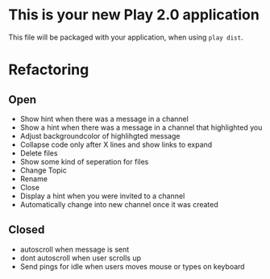 This is your new Play 2.0 application
=====================================

This file will be packaged with your application, when using `play dist`.

Refactoring
===========

Open
----

* Show hint when there was a message in a channel
* Show a hint when there was a message in a channel that highlighted you
* Adjust backgroundcolor of highlihgted message
* Collapse code only after X lines and show links to expand
* Delete files
* Show some kind of seperation for files
* Change Topic
* Rename
* Close
* Display a hint when you were invited to a channel
* Automatically change into new channel once it was created

Closed
------
* autoscroll when message is sent
* dont autoscroll when user scrolls up
* Send pings for idle when users moves mouse or types on keyboard
